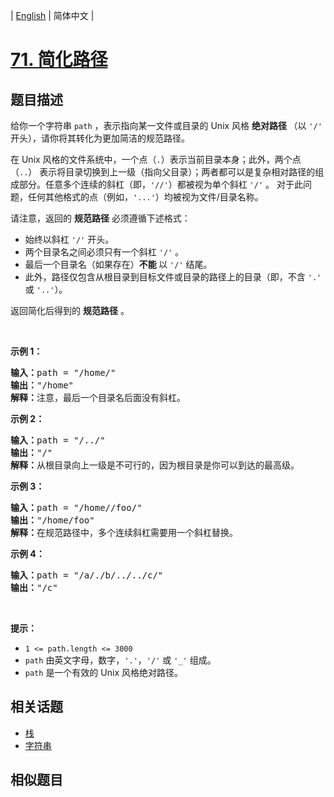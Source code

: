 
| [English](README_EN.md) | 简体中文 |

# [71. 简化路径](https://leetcode-cn.com/problems/simplify-path/)

## 题目描述

<p>给你一个字符串 <code>path</code> ，表示指向某一文件或目录的 Unix 风格 <strong>绝对路径 </strong>（以 <code>'/'</code> 开头），请你将其转化为更加简洁的规范路径。</p>

<p class="MachineTrans-lang-zh-CN">在 Unix 风格的文件系统中，一个点（<code>.</code>）表示当前目录本身；此外，两个点 （<code>..</code>） 表示将目录切换到上一级（指向父目录）；两者都可以是复杂相对路径的组成部分。任意多个连续的斜杠（即，<code>'//'</code>）都被视为单个斜杠 <code>'/'</code> 。 对于此问题，任何其他格式的点（例如，<code>'...'</code>）均被视为文件/目录名称。</p>

<p>请注意，返回的 <strong>规范路径</strong> 必须遵循下述格式：</p>

<ul>
	<li>始终以斜杠 <code>'/'</code> 开头。</li>
	<li>两个目录名之间必须只有一个斜杠 <code>'/'</code> 。</li>
	<li>最后一个目录名（如果存在）<strong>不能 </strong>以 <code>'/'</code> 结尾。</li>
	<li>此外，路径仅包含从根目录到目标文件或目录的路径上的目录（即，不含 <code>'.'</code> 或 <code>'..'</code>）。</li>
</ul>

<p>返回简化后得到的 <strong>规范路径</strong> 。</p>

<p> </p>

<p><strong>示例 1：</strong></p>

<pre>
<strong>输入：</strong>path = "/home/"
<strong>输出：</strong>"/home"
<strong>解释：</strong>注意，最后一个目录名后面没有斜杠。 </pre>

<p><strong>示例 2：</strong></p>

<pre>
<strong>输入：</strong>path = "/../"
<strong>输出：</strong>"/"
<strong>解释：</strong>从根目录向上一级是不可行的，因为根目录是你可以到达的最高级。
</pre>

<p><strong>示例 3：</strong></p>

<pre>
<strong>输入：</strong>path = "/home//foo/"
<strong>输出：</strong>"/home/foo"
<strong>解释：</strong>在规范路径中，多个连续斜杠需要用一个斜杠替换。
</pre>

<p><strong>示例 4：</strong></p>

<pre>
<strong>输入：</strong>path = "/a/./b/../../c/"
<strong>输出：</strong>"/c"
</pre>

<p> </p>

<p><strong>提示：</strong></p>

<ul>
	<li><code>1 <= path.length <= 3000</code></li>
	<li><code>path</code> 由英文字母，数字，<code>'.'</code>，<code>'/'</code> 或 <code>'_'</code> 组成。</li>
	<li><code>path</code> 是一个有效的 Unix 风格绝对路径。</li>
</ul>


## 相关话题

- [栈](https://leetcode-cn.com/tag/stack)
- [字符串](https://leetcode-cn.com/tag/string)

## 相似题目


